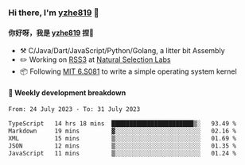 ### Hi there, I'm [yzhe819](https://github.com/yzhe819) 👋

#### 你好呀，我是 [yzhe819](https://github.com/yzhe819) 捏👋

- :hammer_and_pick: C/Java/Dart/JavaScript/Python/Golang, a litter bit Assembly
- :pencil2: Working on [RSS3](https://github.com/NaturalSelectionLabs/RSS3) at [Natural Selection Labs](https://github.com/NaturalSelectionLabs)
- 📦 Following [MIT 6.S081](https://pdos.csail.mit.edu/6.S081/2020/) to write a simple operating system kernel



#### 📝 Weekly development breakdown

<!--START_SECTION:waka-->

```txt
From: 24 July 2023 - To: 31 July 2023

TypeScript   14 hrs 18 mins  ███████████████████████▒░   93.49 %
Markdown     19 mins         ▓░░░░░░░░░░░░░░░░░░░░░░░░   02.16 %
XML          15 mins         ▒░░░░░░░░░░░░░░░░░░░░░░░░   01.69 %
JSON         12 mins         ▒░░░░░░░░░░░░░░░░░░░░░░░░   01.35 %
JavaScript   11 mins         ▒░░░░░░░░░░░░░░░░░░░░░░░░   01.24 %
```

<!--END_SECTION:waka-->




